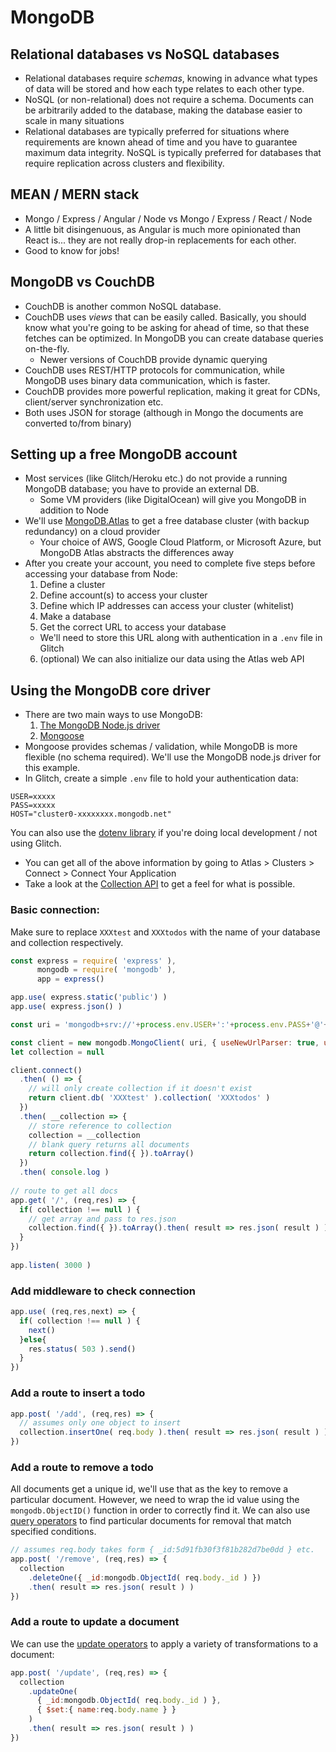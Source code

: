 # MongoDB

## Relational databases vs NoSQL databases
  - Relational databases require *schemas*, knowing in advance what types of data will be stored and how each type relates to each other type.
  - NoSQL (or non-relational) does not require a schema. Documents can be arbitrarily added to the database, making the database easier to scale in many situations
  - Relational databases are typically preferred for situations where requirements are known ahead of time and you have to guarantee maximum data integrity. NoSQL is typically preferred for databases that require replication across clusters and flexibility.

## MEAN / MERN stack
  - Mongo / Express / Angular / Node vs Mongo / Express / React / Node
  - A little bit disingenuous, as Angular is much more opinionated than React is... they are not really drop-in replacements for each other.
  - Good to know for jobs!
  
## MongoDB vs CouchDB

  - CouchDB is another common NoSQL database.
  - CouchDB uses *views* that can be easily called. Basically, you should know what you're going to be asking for ahead of time, so that these fetches can be optimized. In MongoDB you can create database queries on-the-fly.
    - Newer versions of CouchDB provide dynamic querying
  - CouchDB uses REST/HTTP protocols for communication, while MongoDB uses binary data communication, which is faster.
  - CouchDB provides more powerful replication, making it great for CDNs, client/server synchronization etc.
  - Both uses JSON for storage (although in Mongo the documents are converted to/from binary)

## Setting up a free MongoDB account
  - Most services (like Glitch/Heroku etc.) do not provide a running MongoDB database; you have to provide an external DB.
    - Some VM providers (like DigitalOcean) will give you MongoDB in addition to Node
  - We'll use [MongoDB.Atlas](https://www.mongodb.com/download-center) to get a free database cluster (with backup redundancy) on a cloud provider
    - Your choice of AWS, Google Cloud Platform, or Microsoft Azure, but MongoDB Atlas abstracts the differences away
  - After you create your account, you need to complete five steps before accessing your database from Node:
    1. Define a cluster
    2. Define account(s) to access your cluster
    3. Define which IP addresses can access your cluster (whitelist)
    4. Make a database
    5. Get the correct URL to access your database
      - We'll need to store this URL along with authentication in a `.env` file in Glitch
    6. (optional) We can also initialize our data using the Atlas web API
    
## Using the MongoDB core driver
  - There are two main ways to use MongoDB:
    1. [The MongoDB Node.js driver](https://github.com/mongodb/node-mongodb-native)
    2. [Mongoose](https://mongoosejs.com)
  - Mongoose provides schemas / validation, while MongoDB is more flexible (no schema required). We'll use the MongoDB node.js driver for this example.
  - In Glitch, create a simple `.env` file to hold your authentication data:
```
USER=xxxxx
PASS=xxxxx
HOST="cluster0-xxxxxxxx.mongodb.net"
```
  You can also use the [dotenv library](https://www.npmjs.com/package/dotenv) if you're doing local development / not using Glitch.
  - You can get all of the above information by going to Atlas > Clusters > Connect > Connect Your Application
  - Take a look at the [Collection API](http://mongodb.github.io/node-mongodb-native/3.3/api/Collection.html) to get
    a feel for what is possible.
  
### Basic connection:
Make sure to replace `XXXtest` and `XXXtodos` with the name of your database and collection respectively.

```js
const express = require( 'express' ),
      mongodb = require( 'mongodb' ),
      app = express()

app.use( express.static('public') )
app.use( express.json() )

const uri = 'mongodb+srv://'+process.env.USER+':'+process.env.PASS+'@'+process.env.HOST

const client = new mongodb.MongoClient( uri, { useNewUrlParser: true, useUnifiedTopology:true })
let collection = null

client.connect()
  .then( () => {
    // will only create collection if it doesn't exist
    return client.db( 'XXXtest' ).collection( 'XXXtodos' )
  })
  .then( __collection => {
    // store reference to collection
    collection = __collection
    // blank query returns all documents
    return collection.find({ }).toArray()
  })
  .then( console.log )
  
// route to get all docs
app.get( '/', (req,res) => {
  if( collection !== null ) {
    // get array and pass to res.json
    collection.find({ }).toArray().then( result => res.json( result ) )
  }
})
  
app.listen( 3000 )
```

### Add middleware to check connection
```js
app.use( (req,res,next) => {
  if( collection !== null ) {
    next()
  }else{
    res.status( 503 ).send()
  }
})
````
### Add a route to insert a todo

```js
app.post( '/add', (req,res) => {
  // assumes only one object to insert
  collection.insertOne( req.body ).then( result => res.json( result ) )
})
```

### Add a route to remove a todo
All documents get a unique id, we'll use that as the key to remove a particular document. However, we
need to wrap the id value using the `mongodb.ObjectID()` function in order to correctly find it. We can also
use [query operators](https://docs.mongodb.com/manual/reference/operator/query/#query-selectors) to find
particular documents for removal that match specified conditions.

```js
// assumes req.body takes form { _id:5d91fb30f3f81b282d7be0dd } etc.
app.post( '/remove', (req,res) => {
  collection
    .deleteOne({ _id:mongodb.ObjectId( req.body._id ) })
    .then( result => res.json( result ) )
})
```

### Add a route to update a document
We can use the [update operators](http://mongodb.github.io/node-mongodb-native/3.3/api/Collection.html) to apply a variety of transformations to a document:

```js
app.post( '/update', (req,res) => {
  collection
    .updateOne(
      { _id:mongodb.ObjectId( req.body._id ) },
      { $set:{ name:req.body.name } }
    )
    .then( result => res.json( result ) )
})
```
